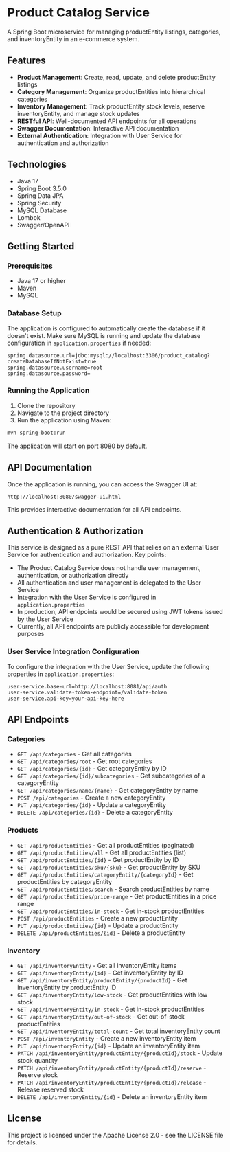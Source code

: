 # Product Catalog Service

A Spring Boot microservice for managing productEntity listings, categories, and inventoryEntity in an e-commerce system.

## Features

- **Product Management**: Create, read, update, and delete productEntity listings
- **Category Management**: Organize productEntities into hierarchical categories
- **Inventory Management**: Track productEntity stock levels, reserve inventoryEntity, and manage stock updates
- **RESTful API**: Well-documented API endpoints for all operations
- **Swagger Documentation**: Interactive API documentation
- **External Authentication**: Integration with User Service for authentication and authorization

## Technologies

- Java 17
- Spring Boot 3.5.0
- Spring Data JPA
- Spring Security
- MySQL Database
- Lombok
- Swagger/OpenAPI

## Getting Started

### Prerequisites

- Java 17 or higher
- Maven
- MySQL

### Database Setup

The application is configured to automatically create the database if it doesn't exist. Make sure MySQL is running and update the database configuration in `application.properties` if needed:

```properties
spring.datasource.url=jdbc:mysql://localhost:3306/product_catalog?createDatabaseIfNotExist=true
spring.datasource.username=root
spring.datasource.password=
```

### Running the Application

1. Clone the repository
2. Navigate to the project directory
3. Run the application using Maven:

```bash
mvn spring-boot:run
```

The application will start on port 8080 by default.

## API Documentation

Once the application is running, you can access the Swagger UI at:

```
http://localhost:8080/swagger-ui.html
```

This provides interactive documentation for all API endpoints.

## Authentication & Authorization

This service is designed as a pure REST API that relies on an external User Service for authentication and authorization. Key points:

- The Product Catalog Service does not handle user management, authentication, or authorization directly
- All authentication and user management is delegated to the User Service
- Integration with the User Service is configured in `application.properties`
- In production, API endpoints would be secured using JWT tokens issued by the User Service
- Currently, all API endpoints are publicly accessible for development purposes

### User Service Integration Configuration

To configure the integration with the User Service, update the following properties in `application.properties`:

```properties
user-service.base-url=http://localhost:8081/api/auth
user-service.validate-token-endpoint=/validate-token
user-service.api-key=your-api-key-here
```

## API Endpoints

### Categories

- `GET /api/categories` - Get all categories
- `GET /api/categories/root` - Get root categories
- `GET /api/categories/{id}` - Get categoryEntity by ID
- `GET /api/categories/{id}/subcategories` - Get subcategories of a categoryEntity
- `GET /api/categories/name/{name}` - Get categoryEntity by name
- `POST /api/categories` - Create a new categoryEntity
- `PUT /api/categories/{id}` - Update a categoryEntity
- `DELETE /api/categories/{id}` - Delete a categoryEntity

### Products

- `GET /api/productEntities` - Get all productEntities (paginated)
- `GET /api/productEntities/all` - Get all productEntities (list)
- `GET /api/productEntities/{id}` - Get productEntity by ID
- `GET /api/productEntities/sku/{sku}` - Get productEntity by SKU
- `GET /api/productEntities/categoryEntity/{categoryId}` - Get productEntities by categoryEntity
- `GET /api/productEntities/search` - Search productEntities by name
- `GET /api/productEntities/price-range` - Get productEntities in a price range
- `GET /api/productEntities/in-stock` - Get in-stock productEntities
- `POST /api/productEntities` - Create a new productEntity
- `PUT /api/productEntities/{id}` - Update a productEntity
- `DELETE /api/productEntities/{id}` - Delete a productEntity

### Inventory

- `GET /api/inventoryEntity` - Get all inventoryEntity items
- `GET /api/inventoryEntity/{id}` - Get inventoryEntity by ID
- `GET /api/inventoryEntity/productEntity/{productId}` - Get inventoryEntity by productEntity ID
- `GET /api/inventoryEntity/low-stock` - Get productEntities with low stock
- `GET /api/inventoryEntity/in-stock` - Get in-stock productEntities
- `GET /api/inventoryEntity/out-of-stock` - Get out-of-stock productEntities
- `GET /api/inventoryEntity/total-count` - Get total inventoryEntity count
- `POST /api/inventoryEntity` - Create a new inventoryEntity item
- `PUT /api/inventoryEntity/{id}` - Update an inventoryEntity item
- `PATCH /api/inventoryEntity/productEntity/{productId}/stock` - Update stock quantity
- `PATCH /api/inventoryEntity/productEntity/{productId}/reserve` - Reserve stock
- `PATCH /api/inventoryEntity/productEntity/{productId}/release` - Release reserved stock
- `DELETE /api/inventoryEntity/{id}` - Delete an inventoryEntity item

## License

This project is licensed under the Apache License 2.0 - see the LICENSE file for details.
